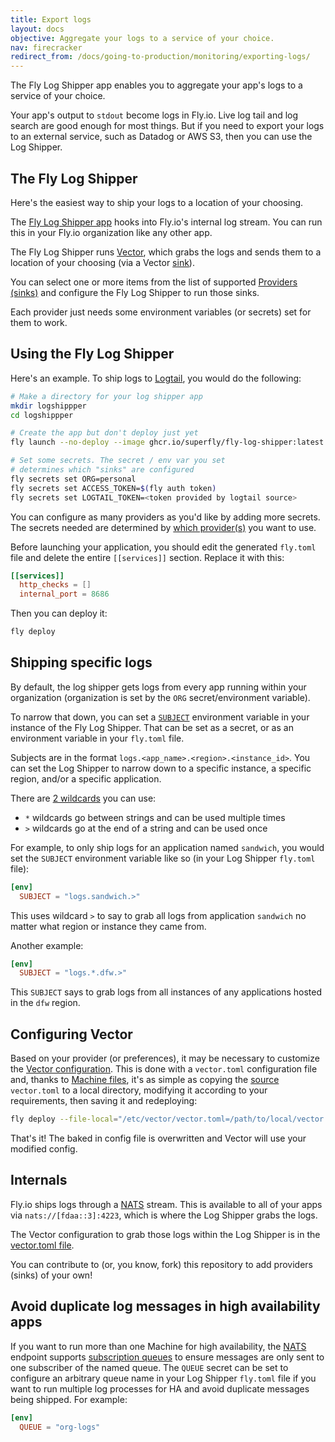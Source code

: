 ```yaml
---
title: Export logs
layout: docs
objective: Aggregate your logs to a service of your choice.
nav: firecracker
redirect_from: /docs/going-to-production/monitoring/exporting-logs/
---
```


The Fly Log Shipper app enables you to aggregate your app's logs to a service of your choice.

Your app's output to `stdout` become logs in Fly.io. Live log tail and log search are good enough for most things. But if you need to export your logs to an external service, such as Datadog or AWS S3, then you can use the Log Shipper.

## The Fly Log Shipper

Here's the easiest way to ship your logs to a location of your choosing.

The [Fly Log Shipper app](https://github.com/superfly/fly-log-shipper+external) hooks into Fly.io's internal log stream. You can run this in your Fly.io organization like any other app.

The Fly Log Shipper runs [Vector](https://vector.dev/+external), which grabs the logs and sends them to a location of your choosing (via a Vector [sink](https://vector.dev/docs/reference/configuration/sinks/+external)).

You can select one or more items from the list of supported [Providers (sinks)](https://github.com/superfly/fly-log-shipper#provider-configuration+external) and configure the Fly Log Shipper to run those sinks.

Each provider just needs some environment variables (or secrets) set for them to work.

## Using the Fly Log Shipper

Here's an example. To ship logs to [Logtail](https://betterstack.com/logtail+external), you would do the following:

```bash
# Make a directory for your log shipper app
mkdir logshippper
cd logshippper

# Create the app but don't deploy just yet
fly launch --no-deploy --image ghcr.io/superfly/fly-log-shipper:latest

# Set some secrets. The secret / env var you set
# determines which "sinks" are configured
fly secrets set ORG=personal
fly secrets set ACCESS_TOKEN=$(fly auth token)
fly secrets set LOGTAIL_TOKEN=<token provided by logtail source>
```

You can configure as many providers as you'd like by adding more secrets. The secrets needed are determined by [which provider(s)](https://github.com/superfly/fly-log-shipper#provider-configuration+external) you want to use.

Before launching your application, you should edit the generated `fly.toml` file and delete the entire `[[services]]` section. Replace it with this:

```toml
[[services]]
  http_checks = []
  internal_port = 8686
```

Then you can deploy it:

```cmd
fly deploy
```

## Shipping specific logs

By default, the log shipper gets logs from every app running within your organization (organization is set by the `ORG` secret/environment variable).

To narrow that down, you can set a [`SUBJECT`](https://github.com/superfly/fly-log-shipper#subject+external) environment variable in your instance of the Fly Log Shipper. That can be set as a secret, or as an environment variable in your `fly.toml` file.

Subjects are in the format `logs.<app_name>.<region>.<instance_id>`. You can set the Log Shipper to narrow down to a specific instance, a specific region, and/or a specific application.

There are [2 wildcards](https://docs.nats.io/nats-concepts/subjects#wildcards+external) you can use:

* `*` wildcards go between strings and can be used multiple times
* `>` wildcards go at the end of a string and can be used once

For example, to only ship logs for an application named `sandwich`, you would set the `SUBJECT` environment variable like so (in your Log Shipper `fly.toml` file):

```toml
[env]
  SUBJECT = "logs.sandwich.>"
```

This uses wildcard `>` to say to grab all logs from application `sandwich` no matter what region or instance they came from.

Another example:

```toml
[env]
  SUBJECT = "logs.*.dfw.>"
```

This `SUBJECT` says to grab logs from all instances of any applications hosted in the `dfw` region.

## Configuring Vector

Based on your provider (or preferences), it may be necessary to customize the [Vector configuration](https://vector.dev/docs/reference/configuration/+external). This is done with a `vector.toml` configuration file and, thanks to [Machine files](/docs/reference/configuration/#the-files-section), it's as simple as copying the [source](https://github.com/superfly/fly-log-shipper/blob/3b780b3a3c68fdbbbb55430d7d9ff1eb377fdbf0/vector-configs/vector.toml+external) `vector.toml` to a local directory, modifying it according to your requirements, then saving it and redeploying:

```sh
fly deploy --file-local="/etc/vector/vector.toml=/path/to/local/vector.toml"
```

That's it! The baked in config file is overwritten and Vector will use your modified config.

## Internals

Fly.io ships logs through a [NATS](https://nats.io+external) stream. This is available to all of your apps via `nats://[fdaa::3]:4223`, which is where the Log Shipper grabs the logs.

The Vector configuration to grab those logs within the Log Shipper is in the [vector.toml file](https://github.com/superfly/fly-log-shipper/blob/main/vector-configs/vector.toml+external).

You can contribute to (or, you know, fork) this repository to add providers (sinks) of your own!

## Avoid duplicate log messages in high availability apps

If you want to run more than one Machine for high availability, the [NATS](https://docs.nats.io/) endpoint supports [subscription queues](https://docs.nats.io/nats-concepts/core-nats/queue) to ensure messages are only sent to one subscriber of the named queue. The `QUEUE` secret can be set to configure an arbitrary queue name in your Log Shipper `fly.toml` file if you want to run multiple log processes for HA and avoid duplicate messages being shipped. For example:

```toml
[env]
  QUEUE = "org-logs"
```
